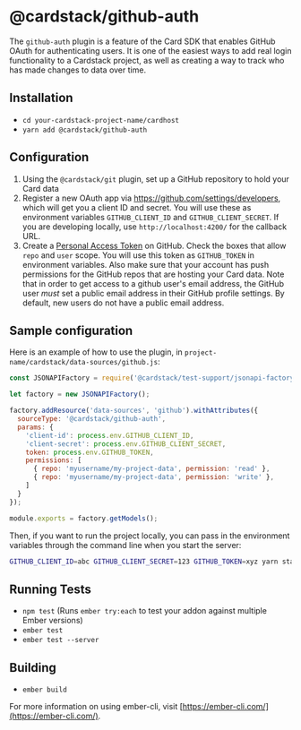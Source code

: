 # @cardstack/github-auth

The `github-auth` plugin is a feature of the Card SDK that enables GitHub OAuth for authenticating users.
It is one of the easiest ways to add real login functionality to a Cardstack project, as well as creating a way to track who has made changes to data over time.

## Installation

* `cd your-cardstack-project-name/cardhost`
* `yarn add @cardstack/github-auth`

## Configuration

1. Using the `@cardstack/git` plugin, set up a GitHub repository to hold your Card data
2. Register a new OAuth app via https://github.com/settings/developers, which will get you a client ID and secret. You will use these as environment variables `GITHUB_CLIENT_ID` and `GITHUB_CLIENT_SECRET`. If you are developing locally, use `http://localhost:4200/` for the callback URL.
3. Create a [Personal Access Token](https://github.com/settings/tokens) on GitHub. Check the boxes that allow `repo` and `user` scope. You will use this token as `GITHUB_TOKEN` in environment variables. Also make sure that your account has push permissions for the GitHub repos that are hosting your Card data. Note that in order to get access to a github user's email address, the GitHub user *must* set a public email address in their GitHub profile settings. By default, new users do not have a public email address.

## Sample configuration

Here is an example of how to use the plugin, in `project-name/cardstack/data-sources/github.js`:

```js
const JSONAPIFactory = require('@cardstack/test-support/jsonapi-factory');

let factory = new JSONAPIFactory();

factory.addResource('data-sources', 'github').withAttributes({
  sourceType: '@cardstack/github-auth',
  params: {
    'client-id': process.env.GITHUB_CLIENT_ID,
    'client-secret': process.env.GITHUB_CLIENT_SECRET,
    token: process.env.GITHUB_TOKEN,
    permissions: [
      { repo: 'myusername/my-project-data', permission: 'read' },
      { repo: 'myusername/my-project-data', permission: 'write' },
    ]
  }
});

module.exports = factory.getModels();
```

Then, if you want to run the project locally, you can pass in the environment variables through the command line when you start the server:

```sh
GITHUB_CLIENT_ID=abc GITHUB_CLIENT_SECRET=123 GITHUB_TOKEN=xyz yarn start
```

## Running Tests

* `npm test` (Runs `ember try:each` to test your addon against multiple Ember versions)
* `ember test`
* `ember test --server`

## Building

* `ember build`

For more information on using ember-cli, visit [https://ember-cli.com/](https://ember-cli.com/).
